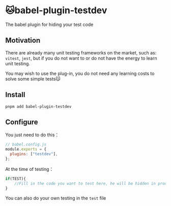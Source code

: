 # 🐱babel-plugin-testdev

The babel plugin for hiding your test code

## Motivation

There are already many unit testing frameworks on the market, such as: `vitest`, `jest`, but if you do not want to or do not have the energy to learn unit testing.

You may wish to use the plug-in, you do not need any learning costs to solve some simple tests😽

## Install

```shell
pnpm add babel-plugin-testdev
```

## Configure

You just need to do this：

```js
// babel.config.js
module.exports = {
  plugins: ["testdev"],
};
```

At the time of testing：

```js
if(TEST){
    //Fill in the code you want to test here, he will be hidden in production
}
```

You can also do your own testing in the `test` file

